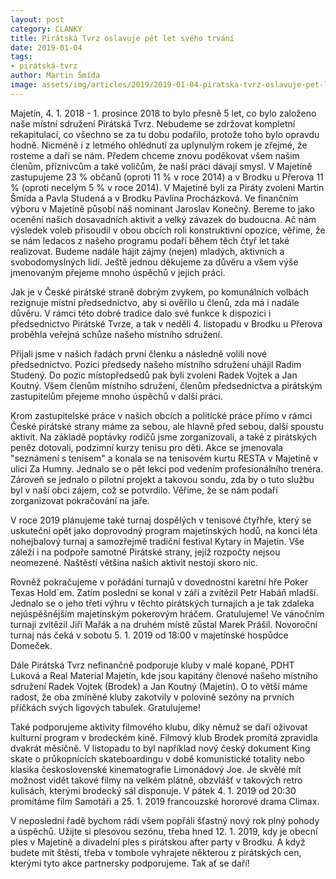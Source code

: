 ```yaml
---
layout: post
category: CLANKY
title: Pirátská Tvrz oslavuje pět let svého trvání
date: 2019-01-04
tags: 
- pirátská-tvrz
author: Martin Šmída
image: assets/img/articles/2019/2019-01-04-piratska-tvrz-oslavuje-pet-let-sveho-trvani.jpg  #751x422 pixelu
---
```

Majetín, 4. 1. 2018 - 1. prosince 2018 to bylo přesně 5 let, co bylo založeno naše místní sdružení Pirátská Tvrz. Nebudeme se zdržovat kompletní rekapitulací, co všechno se za tu dobu podařilo, protože toho bylo opravdu hodně. Nicméně i z letmého ohlédnutí za uplynulým rokem je zřejmé, že rosteme a daří se nám. Předem chceme znovu poděkovat všem našim členům, příznivcům a také voličům, že naší práci dávají smysl. V Majetíně zastupujeme 23 % občanů (oproti 11 % v roce 2014) a v Brodku u Přerova 11 % (oproti necelým 5 % v roce 2014). V Majetíně byli za Piráty zvoleni Martin Šmída a Pavla Studená a v Brodku Pavlína Procházková. Ve finančním výboru v Majetíně působí náš nominant Jaroslav Konečný. Bereme to jako ocenění našich dosavadních aktivit a velký závazek do budoucna. Ač nám výsledek voleb přisoudil v obou obcích roli konstruktivní opozice, věříme, že se nám ledacos z našeho programu podaří během těch čtyř let také realizovat. Budeme nadále hájit zájmy (nejen) mladých, aktivních a svobodomyslných lidí. Ještě jednou děkujeme za důvěru a všem výše jmenovaným přejeme mnoho úspěchů v jejich práci.

Jak je v České pirátské straně dobrým zvykem, po komunálních volbách rezignuje místní předsednictvo, aby si ověřilo u členů, zda má i nadále důvěru. V rámci této dobré tradice dalo své funkce k dispozici i předsednictvo Pirátské Tvrze, a tak v neděli 4. listopadu v Brodku u Přerova proběhla veřejná schůze našeho místního sdružení.

Přijali jsme v našich řadách první členku a následně volili nové předsednictvo. Pozici předsedy našeho místního sdružení uhájil Radim Studený. Do pozic místopředsedů pak byli zvoleni Radek Vojtek a Jan Koutný. Všem členům místního sdružení, členům předsednictva a pirátským zastupitelům přejeme mnoho úspěchů v další práci.

Krom zastupitelské práce v našich obcích a politické práce přímo v rámci České pirátské strany máme za sebou, ale hlavně před sebou, další spoustu aktivit. Na základě poptávky rodičů jsme zorganizovali, a také z pirátských peněz dotovali, podzimní kurzy tenisu pro děti. Akce se jmenovala "seznámení s tenisem" a konala se na tenisovém kurtu RESTA v Majetíně v ulici Za Humny. Jednalo se o pět lekcí pod vedením profesionálního trenéra. Zároveň se jednalo o pilotní projekt a takovou sondu, zda by o tuto službu byl v naší obci zájem, což se potvrdilo. Věříme, že se nám podaří zorganizovat pokračování na jaře.

V roce 2019 plánujeme také turnaj dospělých v tenisové čtyřhře, který se uskuteční opět jako doprovodný program majetínských hodů, na konci léta nohejbalový turnaj a samozřejmě tradiční festival Kytary in Majetín. Vše záleží i na podpoře samotné Pirátské strany, jejíž rozpočty nejsou neomezené. Naštěstí většina našich aktivit nestojí skoro nic.

Rovněž pokračujeme v pořádání turnajů v dovednostní karetní hře Poker Texas Hold´em. Zatím poslední se konal v září a zvítězil Petr Habáň mladší. Jednalo se o jeho třetí výhru v těchto pirátských turnajích a je tak zdaleka nejúspěšnějším majetínským pokerovým hráčem. Gratulujeme! Ve vánočním turnaji zvítězil Jiří Mařák a na druhém místě zůstal Marek Prášil. Novoroční turnaj nás čeká v sobotu 5. 1. 2019 od 18:00 v majetínské hospůdce Domeček.

Dále Pirátská Tvrz nefinančně podporuje kluby v malé kopané, PDHT Luková a Real Material Majetín, kde jsou kapitány členové našeho místního sdružení Radek Vojtek (Brodek) a Jan Koutný (Majetín). O to větší máme radost, že oba zmíněné kluby zakotvily v polovině sezóny na prvních příčkách svých ligových tabulek. Gratulujeme!

Také podporujeme aktivity filmového klubu, díky němuž se daří oživovat kulturní program v brodeckém kině. Filmový klub Brodek promítá zpravidla dvakrát měsíčně. V listopadu to byl například nový český dokument King skate o průkopnících skateboardingu v době komunistické totality nebo klasika československé kinematografie Limonádový Joe. Je skvělé mít možnost vidět takové filmy na velkém plátně, obzvlášť v takových retro kulisách, kterými brodecký sál disponuje. V pátek 4. 1. 2019 od 20:30 promítáme film Samotáři a 25. 1. 2019 francouzské hororové drama Climax.

V neposlední řadě bychom rádi všem popřáli šťastný nový rok plný pohody a úspěchů. Užijte si plesovou sezónu, třeba hned 12. 1. 2019, kdy je obecní ples v Majetíně a divadelní ples s pirátskou after party v Brodku. A když budete mít štěstí, třeba v tombole vyhrajete některou z pirátských cen, kterými tyto akce partnersky podporujeme. Tak ať se daří!
